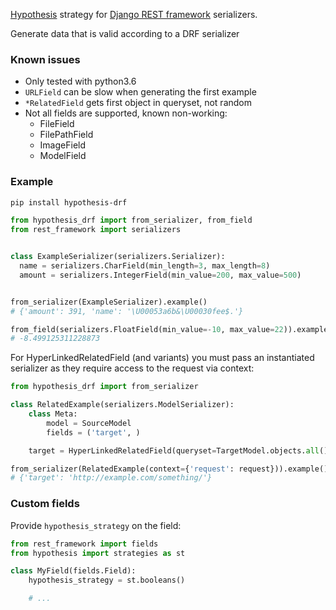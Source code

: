 [Hypothesis](https://github.com/HypothesisWorks/hypothesis-python) strategy for 
[Django REST framework](http://www.django-rest-framework.org/) serializers.


Generate data that is valid according to a DRF serializer

### Known issues

* Only tested with python3.6
* `URLField` can be slow when generating the first example
* `*RelatedField` gets first object in queryset, not random
* Not all fields are supported, known non-working:
    - FileField
    - FilePathField
    - ImageField
    - ModelField


### Example

```bash
pip install hypothesis-drf
```

```python
from hypothesis_drf import from_serializer, from_field
from rest_framework import serializers


class ExampleSerializer(serializers.Serializer):
  name = serializers.CharField(min_length=3, max_length=8)
  amount = serializers.IntegerField(min_value=200, max_value=500)


from_serializer(ExampleSerializer).example()
# {'amount': 391, 'name': '\U00053a6b&\U00030fee$.'}

from_field(serializers.FloatField(min_value=-10, max_value=22)).example()
# -8.499125311228873

```


For HyperLinkedRelatedField (and variants) you must pass an instantiated serializer as
they require access to the request via context:

```python
from hypothesis_drf import from_serializer

class RelatedExample(serializers.ModelSerializer):
    class Meta:
        model = SourceModel
        fields = ('target', )

    target = HyperLinkedRelatedField(queryset=TargetModel.objects.all())

from_serializer(RelatedExample(context={'request': request})).example()
# {'target': 'http://example.com/something/'}
```


### Custom fields

Provide `hypothesis_strategy` on the field:

```python
from rest_framework import fields
from hypothesis import strategies as st

class MyField(fields.Field):
    hypothesis_strategy = st.booleans()

    # ...
```
